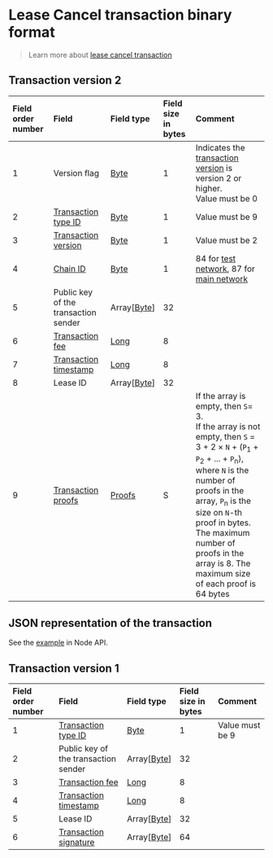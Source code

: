 # Lease Cancel transaction binary format

> Learn more about [lease cancel transaction](/blockchain/transaction-type/lease-cancel-transaction.md)

## Transaction version 2

| Field order number | Field | Field type | Field size in bytes | Comment |
| :--- | :--- | :--- | :--- | :--- |
| 1 | Version flag | [Byte](/blockchain/blockchain/blockchain-data-types.md) | 1 | Indicates the [transaction version](/blockchain/transaction/transaction-version.md) is version 2 or higher.<br>Value must be 0 |
| 2 | [Transaction type ID](/blockchain/transaction-type.md) | [Byte](/blockchain/blockchain/blockchain-data-types.md) | 1 | Value must be 9 |
| 3 | [Transaction version](/blockchain/transaction/transaction-version.md) | [Byte](/blockchain/blockchain/blockchain-data-types.md) | 1 | Value must be 2 |
| 4 | [Chain ID](/blockchain/blockchain-network/chain-id.md) | [Byte](/blockchain/blockchain/blockchain-data-types.md) | 1 | 84 for [test network](/blockchain/blockchain-network/test-network.md), 87 for [main network](/blockchain/blockchain-network/main-network.md) |
| 5 | Public key of the transaction sender  | Array[[Byte](/blockchain/blockchain/blockchain-data-types.md)] | 32 | |
| 6 | [Transaction fee](/blockchain/transaction/transaction-fee.md)| [Long](/blockchain/blockchain/blockchain-data-types.md) | 8 | |
| 7 | [Transaction timestamp](/blockchain/transaction/transaction-timestamp.md) | [Long](/blockchain/blockchain/blockchain-data-types.md) | 8 | |
| 8 | Lease ID | Array[[Byte](/blockchain/blockchain/blockchain-data-types.md)] | 32 | |
| 9 | [Transaction proofs](/blockchain/transaction/transaction-proof.md) | [Proofs](/blockchain/blockchain/blockchain-data-types.md) | S | If the array is empty, then `S`= 3. <br>If the array is not empty, then `S` = 3 + 2 × `N` + (`P`<sub>1</sub> + `P`<sub>2</sub> + ... + `P`<sub>n</sub>), where `N` is the number of proofs in the array, `P`<sub>n</sub> is the size on `N`-th proof in bytes. <br>The maximum number of proofs in the array is 8. The maximum size of each proof is 64 bytes |

## JSON representation of the transaction

See the [example](https://nodes.wavesnodes.com/transactions/info/7siEtrJAvmVzM1WDX6v9RN4qkiCtk7qQEeD5ZhE6955E) in Node API.

## Transaction version 1

| Field order number | Field | Field type | Field size in bytes | Comment |
| :--- | :--- | :--- | :--- | :--- |
| 1 | [Transaction type ID](/blockchain/transaction-type.md) | [Byte](/blockchain/blockchain/blockchain-data-types.md) | 1 | Value must be 9 |
| 2 | Public key of the transaction sender  | Array[[Byte](/blockchain/blockchain/blockchain-data-types.md)] | 32 | |
| 3 | [Transaction fee](/blockchain/transaction/transaction-fee.md) | [Long](/blockchain/blockchain/blockchain-data-types.md) | 8 | |
| 4 | [Transaction timestamp](/blockchain/transaction/transaction-timestamp.md) | [Long](/blockchain/blockchain/blockchain-data-types.md) | 8 | |
| 5 | Lease ID | Array[[Byte](/blockchain/blockchain/blockchain-data-types.md)] | 32 | |
| 6 | [Transaction signature](/blockchain/transaction/transaction-signature.md) | Array[[Byte](/blockchain/blockchain/blockchain-data-types.md)] | 64 | | |
